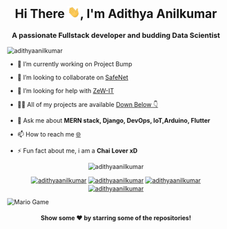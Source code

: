 <h1 align="center"> Hi There <img src="https://github.com/adithyaanilkumar/adithyaanilkumar/blob/master/Hi.gif" width="29px">, I'm Adithya Anilkumar</h1>
<h3 align="center">A passionate Fullstack developer and budding Data Scientist</h3>
<p align="left"> <img src="https://komarev.com/ghpvc/?username=adithyaanilkumar" alt="adithyaanilkumar" /> </p>

- 🔭 I’m currently working on Project Bump

- 👯 I’m looking to collaborate on [SafeNet](https://github.com/adithyaanilkumar/SafeNet)

- 🤔 I’m looking for help with [ZeW-IT](https://github.com/adithyaanilkumar/ZeW-IT)

- 👨‍💻 All of my projects are available [Down Below 👇](https://github.com/adithyaanilkumar?tab=repositories)

- 💬 Ask me about **MERN stack, Django, DevOps, IoT,Arduino, Flutter**

- 📫 How to reach me  [🌐](https://adithyaanilkumar.github.io)

- ⚡ Fun fact about me, i am a **Chai Lover xD**

<link rel="stylesheet" href="https://cdn.jsdelivr.net/gh/konpa/devicon@master/devicon.min.css">

<i class="devicon-react-original colored"></i>

<p align="center"> <img src="https://github-readme-stats.vercel.app/api?username=adithyaanilkumar&show_icons=true" alt="adithyaanilkumar" /> </p>

<!--<p align="center"> <img src="https://github-readme-stats.vercel.app/api/top-langs/?username=adithyaanilkumar&show_icons=true&layout=compact"" alt="adithyaanilkumar" /> </p> -->

<p align="center">
<a href="https://linkedin.com/in/adithyaanilkumar" target="blank"><img align="center" src="https://cdn.jsdelivr.net/npm/simple-icons@3.0.1/icons/linkedin.svg" alt="adithyaanilkumar" height="20" width="20" /></a>
<a href="https://twitter.com/Adithya5026?s=09" target="blank"><img align="center" src="https://simpleicons.org/icons/twitter.svg" alt="adithyaanilkumar" height="20" width="20" /></a>
  <a href="https://instagram.com/techbitz_?igshid=1vo38tb9s0lkg" target="blank"><img align="center" src="https://simpleicons.org/icons/instagram.svg" alt="adithyaanilkumar" height="20" width="20" /></a>
  <a href="mailto:adithyaanilkumar1@gmail.com" target="blank"><img align="center" src="https://simpleicons.org/icons/gmail.svg" alt="adithyaanilkumar" height="20" width="20" /></a>
</p>

<img src="https://github.com/TheDudeThatCode/TheDudeThatCode/blob/master/Assets/Mario_Gameplay.gif" alt="Mario Game" width="980">

 <h4 align="center">Show some ❤️ by starring some of the repositories!</h4>

